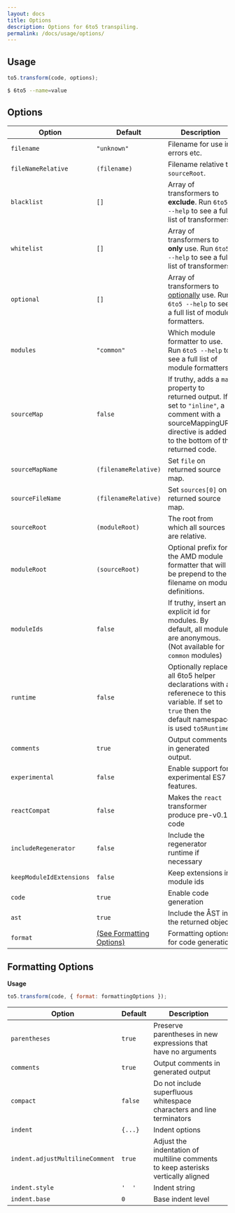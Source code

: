 ```yaml
---
layout: docs
title: Options
description: Options for 6to5 transpiling.
permalink: /docs/usage/options/
---
```


## Usage

```js
to5.transform(code, options);
```

```sh
$ 6to5 --name=value
```

## Options

| Option                   | Default              | Description                     |
| ------------------------ | -------------------- | ------------------------------- |
| `filename`               | `"unknown"`          | Filename for use in errors etc. |
| `fileNameRelative`       | `(filename)`         | Filename relative to `sourceRoot`. |
| `blacklist`              | `[]`                 | Array of transformers to **exclude**. Run `6to5 --help` to see a full list of transformers. |
| `whitelist`              | `[]`                 | Array of transformers to **only** use. Run `6to5 --help` to see a full list of transformers. |
| `optional`               | `[]`                 | Array of transformers to [optionally](/docs/usage/transformers#optional-transformers) use. Run `6to5 --help` to see a full list of module formatters. |
| `modules`                | `"common"`           | Which module formatter to use. Run `6to5 --help` to see a full list of module formatters. |
| `sourceMap`              | `false`              | If truthy, adds a `map` property to returned output. If set to `"inline"`, a comment with a sourceMappingURL directive is added to the bottom of the returned code. |
| `sourceMapName`          | `(filenameRelative)` | Set `file` on returned source map. |
| `sourceFileName`         | `(filenameRelative)` | Set `sources[0]` on returned source map. |
| `sourceRoot`             | `(moduleRoot)`       | The root from which all sources are relative. |
| `moduleRoot`             | `(sourceRoot)`       | Optional prefix for the AMD module formatter that will be prepend to the filename on module definitions. |
| `moduleIds`              | `false`              | If truthy, insert an explicit id for modules. By default, all modules are anonymous. (Not available for `common` modules) |
| `runtime`                | `false`              | Optionally replace all 6to5 helper declarations with a referenece to this variable. If set to `true` then the default namespace is used `to5Runtime`. |
| `comments`               | `true`               | Output comments in generated output. |
| `experimental`           | `false`              | Enable support for experimental ES7 features. |
| `reactCompat`            | `false`              | Makes the `react` transformer produce pre-v0.12 code |
| `includeRegenerator`     | `false`              | Include the regenerator runtime if necessary |
| `keepModuleIdExtensions` | `false`              | Keep extensions in module ids |
| `code`                   | `true`               | Enable code generation |
| `ast`                    | `true`               | Include the ÅST in the returned object |
| `format`                 | [(See Formatting Options)](#formatting-options) | Formatting options for code generation |

## Formatting Options

**Usage**

```js
to5.transform(code, { format: formattingOptions });
```

| Option                          | Default              | Description                     |
| ------------------------------- | -------------------- | ------------------------------- |
| `parentheses`                   | `true`               | Preserve parentheses in new expressions that have no arguments |
| `comments`                      | `true`               | Output comments in generated output |
| `compact`                       | `false`              | Do not include superfluous whitespace characters and line terminators |
| `indent`                        | `{...}`              | Indent options |
| `indent.adjustMultilineComment` | `true`               | Adjust the indentation of multiline comments to keep asterisks vertically aligned |
| `indent.style`                  | `'  '`               | Indent string |
| `indent.base`                   | `0`                  | Base indent level |
